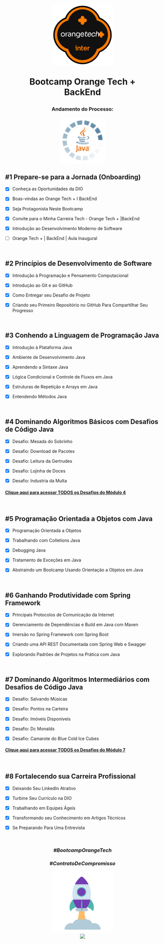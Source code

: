 <div align="center">


<h1><img height="200vh" src="Imagens/logo-bootcamp.png">

Bootcamp Orange Tech + <br/> BackEnd</h1>

<h3> Andamento do Processo:</h3>

<img height="150vh" src="Imagens/java.gif">

</div>

## #1 Prepare-se para a Jornada (Onboarding)

  - [x] Conheça as Oportunidades da DIO
  
  - [x] Boas-vindas ao Orange Tech + I BackEnd

  - [x] Seja Protagonista Neste Bootcamp
  
  - [x] Convite para o Minha Carreira Tech - Orange Tech + |BackEnd

  - [x] Introdução ao Desenvolvimento Moderno de Software

  - [ ] Orange Tech + | BackEnd | Aula Inaugural

  <br/>

## #2 Princípios de Desenvolvimento de Software

  - [x] Introdução à Programação e Pensamento Computacional

  - [x] Introdução ao Git e ao GitHub

  - [x] Como Entregar seu Desafio de Projeto

  - [x] Criando seu Primeiro Repositório no GitHub Para Compartilhar Seu Progresso

  <br/>

## #3 Conhendo a Linguagem de Programação Java

  - [x] Introdução à Plataforma Java

  - [x] Ambiente de Desenvolvimento Java

  - [x] Aprendendo a Sintaxe Java

  - [x] Lógica Condicional e Controle de Fluxos em Java
  
  - [x] Estruturas de Repetição e Arrays em Java
  
  - [x] Entendendo Métodos Java

 <br/>

## #4 Dominando Algoritmos Básicos com Desafios de Código Java

  - [x] Desafio: Mesada do Sobrinho

  - [x] Desafio: Download de Pacotes

  - [x] Desafio: Leitura da Gertrudes

  - [x] Desafio: Lojinha de Doces
  
  - [x] Desafio: Industria da Multa
  
  #### [Clique aqui para acessar TODOS os Desafios do Módulo 4](https://github.com/Adriano-Lima/-Bootcamp-Orange-Tech-Java/tree/main/Desafios_Codigo/dominando-algoritmos-basicos)

 <br/>

## #5 Programação Orientada a Objetos com Java

  - [x] Programação Orientada a Objetos

  - [x] Trabalhando com Colletions Java

  - [x] Debugging Java

  - [x] Tratamento de Exceções em Java
  
  - [x] Abstraindo um Bootcamp Usando Orientação a Objetos em Java

 <br/>

## #6 Ganhando Produtividade com Spring Framework

  - [x] Principais Protocolos de Comunicação da Internet

  - [x] Gerenciamento de Dependências e Build em Java com Maven

  - [x] Imersão no Spring Framework com Spring Boot

  - [x] Criando uma API REST Documentada com Spring Web e Swagger
  
  - [x] Explorando Padrões de Projetos na Prática com Java

 <br/>

## #7 Dominando Algoritmos Intermediários com Desafios de Código Java

  - [x] Desafio: Salvando Músicas

  - [x] Desafio: Pontos na Carteira

  - [x] Desafio: Imóveis Disponíveis

  - [x] Desafio: Dc Monalds
  
  - [x] Desafio: Camarote do Blue Cold Ice Cubes

#### [Clique aqui para acessar TODOS os Desafios do Módulo 7](https://github.com/Adriano-Lima/-Bootcamp-Orange-Tech-Java/tree/main/Desafios_Codigo/dominando-algoritmos-intermediarios)

 <br/>

## #8 Fortalecendo sua Carreira Profissional

  - [x] Deixando Seu LinkedIn Atrativo  

  - [x] Turbine Seu Currículo na DIO

  - [x] Trabalhando em Equipes Ágeis

  - [x] Transformando seu Conhecimento em Artigos Técnicos
  
  - [x] Se Preparando Para Uma Entrevista

 <br/>

<div align="center">

### _#BootcampOrangeTech_

### _#ContratoDeCompromisso_

  <img height="200vh" src="Imagens/foguete.gif"><br><a href="https://www.linkedin.com/in/adrianolima-dev/" target="_blank"><img height="40vh" src="https://cdn-icons-png.flaticon.com/512/3536/3536505.png" target="_blank"></a>
</div>
